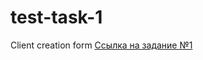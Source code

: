 # test-task-1
Client creation form
[Ссылка на задание №1](https://myfenix92.github.io/test-task-1/dist/index.html)
